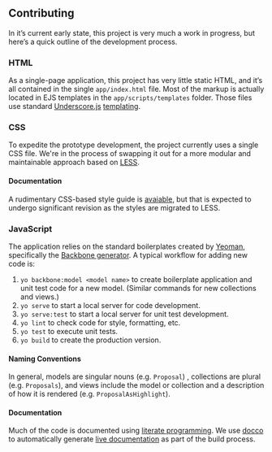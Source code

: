 ## Contributing

In it’s current early state, this project is very much a work in progress, but here’s a quick outline of the development process.

### HTML

As a single-page application, this project has very little static HTML, and it’s all contained in the single `app/index.html` file. Most of the markup is actually located in EJS templates in the `app/scripts/templates` folder. Those files use standard [Underscore.js](http://underscorejs.org) [templating](http://underscorejs.org/#template). 

### CSS

To expedite the prototype development, the project currently uses a single CSS file. We're in the process of swapping it out for a more modular and maintainable approach based on [LESS](http://lesscss.org).

#### Documentation

A rudimentary CSS-based style guide is [avaiable](http://demo.stemincubator.org/docs/styleguide/), but that is expected to undergo significant revision as the styles are migrated to LESS.

### JavaScript

The application relies on the standard boilerplates created by [Yeoman](http://yeoman.io), specifically the [Backbone generator](https://github.com/yeoman/generator-backbone). A typical workflow for adding new code is:

1. `yo backbone:model <model name>` to create boilerplate application and unit test code for a new model. (Similar commands for new collections and views.)
2. `yo serve` to start a local server for code development.
3. `yo serve:test` to start a local server for unit test development.
4. `yo lint` to check code for style, formatting, etc.
5. `yo test` to execute unit tests.
6. `yo build` to create the production version.

#### Naming Conventions

In general, models are singular nouns (e.g. `Proposal`) , collections are plural (e.g. `Proposals`), and views include the model or collection and a description of how it is rendered (e.g. `ProposalAsHighlight`).

#### Documentation

Much of the code is documented using [literate programming](http://en.wikipedia.org/wiki/Literate_programming). We use [docco](http://jashkenas.github.io/docco/) to automatically generate [live documentation](http://demo.stemincubator.org/docs/js/) as part of the build process.
